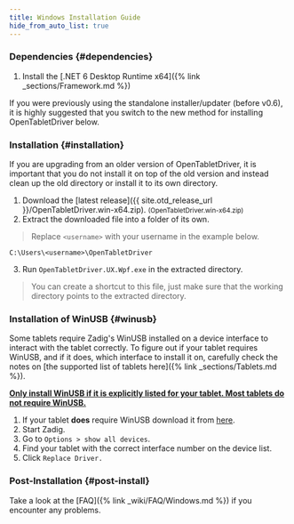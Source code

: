 ```yaml
---
title: Windows Installation Guide
hide_from_auto_list: true
---
```


### Dependencies {#dependencies}

1. Install the [.NET 6 Desktop Runtime x64]({% link _sections/Framework.md %})

If you were previously using the standalone installer/updater (before v0.6), it is highly suggested that you switch
to the new method for installing OpenTabletDriver below.

### Installation {#installation}

If you are upgrading from an older version of OpenTabletDriver, it is important that you do not
install it on top of the old version and instead clean up the old directory or install it to its own
directory.

1. Download the [latest release]({{ site.otd_release_url }}/OpenTabletDriver.win-x64.zip). <small class="text-muted">(OpenTabletDriver.win-x64.zip)</small>
2. Extract the downloaded file into a folder of its own.
> Replace `<username>` with your username in the example below.
```
C:\Users\<username>\OpenTabletDriver
```
3. Run `OpenTabletDriver.UX.Wpf.exe` in the extracted directory.
> You can create a shortcut to this file, just make sure that the working directory points
to the extracted directory.


### Installation of WinUSB {#winusb}
Some tablets require Zadig's WinUSB installed on a device interface to interact with the tablet correctly. To figure out if your
tablet requires WinUSB, and if it does, which interface to install it on, carefully check the notes on [the supported list of tablets here]({% link _sections/Tablets.md %}).

**<u>Only install WinUSB if it is explicitly listed for your tablet. Most tablets do not require WinUSB.</u>**

1. If your tablet **does** require WinUSB download it from [here](https://github.com/pbatard/libwdi/releases/download/v1.5.0/zadig-2.8.exe).
2. Start Zadig.
3. Go to `Options > show all devices`.
4. Find your tablet with the correct interface number on the device list.
5. Click `Replace Driver.`

### Post-Installation {#post-install}
Take a look at the [FAQ]({% link _wiki/FAQ/Windows.md %}) if you encounter any problems.
